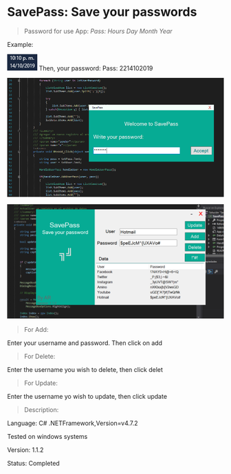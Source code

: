 # SavePass: Save your passwords

> Password for use App: *Pass: Hours Day Month Year*

Example:

![](./Captura3.PNG) Then, your password: Pass: 2214102019

![](./Captura.PNG)

![](./Captura2.PNG)

> For Add:

Enter your username and password. Then click on add

> For Delete:

Enter the username you wish to delete, then click delet

> For Update:

Enter the username yo wish to update, then click update

> Description:

Language: C# .NETFramework,Version=v4.7.2

Tested on windows systems

Version: 1.1.2

Status: Completed
